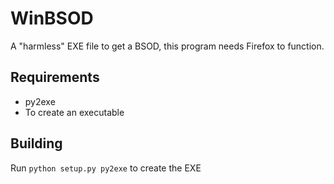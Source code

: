 # WinBSOD
A "harmless" EXE file to get a BSOD, this program needs Firefox to function.
## Requirements
* py2exe
 * To create an executable
## Building
Run `python setup.py py2exe` to create the EXE